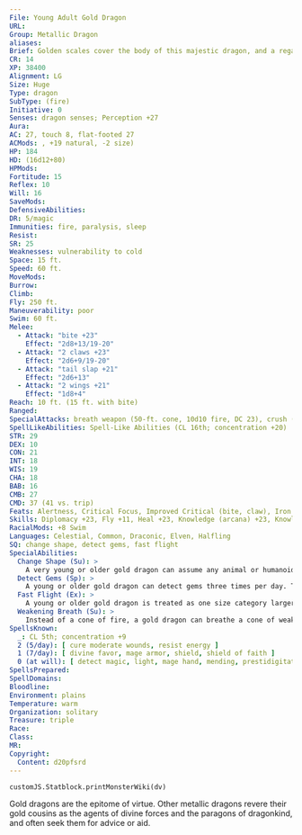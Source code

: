 ```yaml
---
File: Young Adult Gold Dragon
URL: 
Group: Metallic Dragon
aliases: 
Brief: Golden scales cover the body of this majestic dragon, and a regal crest of horns arches backward above wise and piercing eyes.
CR: 14
XP: 38400
Alignment: LG
Size: Huge
Type: dragon
SubType: (fire)
Initiative: 0
Senses: dragon senses; Perception +27
Aura: 
AC: 27, touch 8, flat-footed 27
ACMods: , +19 natural, -2 size)
HP: 184
HD: (16d12+80)
HPMods: 
Fortitude: 15
Reflex: 10
Will: 16
SaveMods: 
DefensiveAbilities: 
DR: 5/magic
Immunities: fire, paralysis, sleep
Resist: 
SR: 25
Weaknesses: vulnerability to cold
Space: 15 ft.
Speed: 60 ft.
MoveMods: 
Burrow: 
Climb: 
Fly: 250 ft.
Maneuverability: poor
Swim: 60 ft.
Melee: 
  - Attack: "bite +23"
    Effect: "2d8+13/19-20"
  - Attack: "2 claws +23"
    Effect: "2d6+9/19-20"
  - Attack: "tail slap +21"
    Effect: "2d6+13"
  - Attack: "2 wings +21"
    Effect: "1d8+4"
Reach: 10 ft. (15 ft. with bite)
Ranged: 
SpecialAttacks: breath weapon (50-ft. cone, 10d10 fire, DC 23), crush (2d18+13, DC 23), weakening breath
SpellLikeAbilities: Spell-Like Abilities (CL 16th; concentration +20)  At will-bless, detect evil
STR: 29
DEX: 10
CON: 21
INT: 18
WIS: 19
CHA: 18
BAB: 16
CMB: 27
CMD: 37 (41 vs. trip)
Feats: Alertness, Critical Focus, Improved Critical (bite, claw), Iron Will, Multiattack, Power Attack, Vital Strike
Skills: Diplomacy +23, Fly +11, Heal +23, Knowledge (arcana) +23, Knowledge (local) +23, Knowledge (religion) +23, Perception +27, Sense Motive +27, Spellcraft +23, Swim +36
RacialMods: +8 Swim
Languages: Celestial, Common, Draconic, Elven, Halfling
SQ: change shape, detect gems, fast flight
SpecialAbilities:
  Change Shape (Su): >
    A very young or older gold dragon can assume any animal or humanoid form three times per day as if using polymorph.
  Detect Gems (Sp): >
    A young or older gold dragon can detect gems three times per day. This functions as locate object, but can only be used to locate gemstones.
  Fast Flight (Ex): >
    A young or older gold dragon is treated as one size category larger when determining his fly speed.
  Weakening Breath (Su): >
    Instead of a cone of fire, a gold dragon can breathe a cone of weakening gas. Creatures within the cone must succeed on a Fortitude save or take 1 point of Strength damage per age category (Will save half).
SpellsKnown:
  _: CL 5th; concentration +9
  2 (5/day): [ cure moderate wounds, resist energy ]
  1 (7/day): [ divine favor, mage armor, shield, shield of faith ]
  0 (at will): [ detect magic, light, mage hand, mending, prestidigitation, stabilize ]
SpellsPrepared: 
SpellDomains: 
Bloodline: 
Environment: plains
Temperature: warm
Organization: solitary
Treasure: triple
Race: 
Class: 
MR: 
Copyright:
  Content: d20pfsrd
---
```

```dataviewjs
customJS.Statblock.printMonsterWiki(dv)
```
Gold dragons are the epitome of virtue. Other metallic dragons revere their gold cousins as the agents of divine forces and the paragons of dragonkind, and often seek them for advice or aid.
